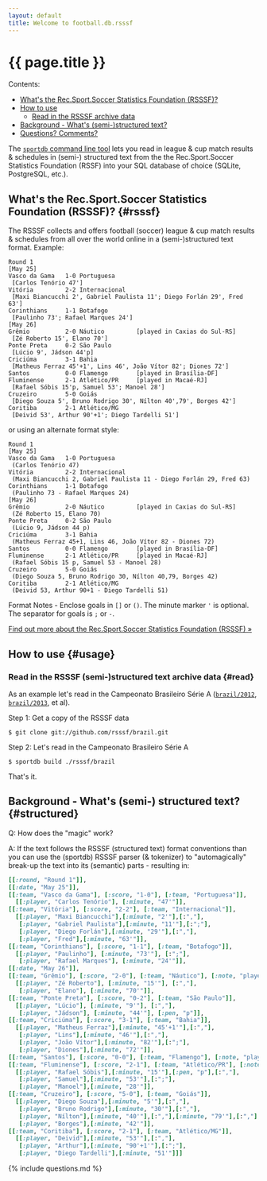 ```yaml
---
layout: default
title: Welcome to football.db.rsssf
---
```


# {{ page.title }}

<div class="toc" markdown="1">
Contents:

* [What's the Rec.Sport.Soccer Statistics Foundation (RSSSF)?](#rsssf)
* [How to use](#usage)
    * [Read in the RSSSF archive data](#read)
* [Background - What's (semi-)structured text?](#structured) 
* [Questions? Comments?](#questions)
</div>


The [`sportdb` command line tool](https://github.com/sportdb) lets you
read in  league & cup match results & schedules in (semi-) structured text
from the the Rec.Sport.Soccer Statistics Foundation (RSSF)
into your SQL database of choice (SQLite, PostgreSQL, etc.).



## What's the Rec.Sport.Soccer Statistics Foundation (RSSSF)?    {#rsssf}

The RSSSF collects and offers football (soccer) league & cup match results & schedules
from all over the world online in a (semi-)structured text format. Example:

```
Round 1
[May 25]
Vasco da Gama   1-0 Portuguesa
 [Carlos Tenório 47']
Vitória         2-2 Internacional
 [Maxi Biancucchi 2', Gabriel Paulista 11'; Diego Forlán 29', Fred 63']
Corinthians     1-1 Botafogo
 [Paulinho 73'; Rafael Marques 24']
[May 26]
Grêmio          2-0 Náutico         [played in Caxias do Sul-RS]
 [Zé Roberto 15', Elano 70']
Ponte Preta     0-2 São Paulo
 [Lúcio 9', Jádson 44'p]
Criciúma        3-1 Bahia
 [Matheus Ferraz 45'+1', Lins 46', João Vítor 82'; Diones 72']
Santos          0-0 Flamengo        [played in Brasília-DF]
Fluminense      2-1 Atlético/PR     [played in Macaé-RJ]
 [Rafael Sóbis 15'p, Samuel 53'; Manoel 28']
Cruzeiro        5-0 Goiás
 [Diego Souza 5', Bruno Rodrigo 30', Nílton 40',79', Borges 42']
Coritiba        2-1 Atlético/MG
 [Deivid 53', Arthur 90'+1'; Diego Tardelli 51']
```

or using an alternate format style:

```
Round 1
[May 25]
Vasco da Gama   1-0 Portuguesa
 (Carlos Tenório 47)
Vitória         2-2 Internacional
 (Maxi Biancucchi 2, Gabriel Paulista 11 - Diego Forlán 29, Fred 63)
Corinthians     1-1 Botafogo
 (Paulinho 73 - Rafael Marques 24)
[May 26]
Grêmio          2-0 Náutico         [played in Caxias do Sul-RS]
 (Zé Roberto 15, Elano 70)
Ponte Preta     0-2 São Paulo
 (Lúcio 9, Jádson 44 p)
Criciúma        3-1 Bahia
 (Matheus Ferraz 45+1, Lins 46, João Vítor 82 - Diones 72)
Santos          0-0 Flamengo        [played in Brasília-DF]
Fluminense      2-1 Atlético/PR     [played in Macaé-RJ]
 (Rafael Sóbis 15 p, Samuel 53 - Manoel 28)
Cruzeiro        5-0 Goiás
 (Diego Souza 5, Bruno Rodrigo 30, Nílton 40,79, Borges 42)
Coritiba        2-1 Atlético/MG
 (Deivid 53, Arthur 90+1 - Diego Tardelli 51)
```

Format Notes -  Enclose goals in `[]` or `()`.  The minute marker `'` is optional.  The separator for goals is `;` or `-`.


[Find out more about the Rec.Sport.Soccer Statistics Foundation (RSSSF) »](http://www.rsssf.com)




## How to use  {#usage}

### Read in the RSSSF (semi-)structured text archive data   {#read}

As an example let's read in the Campeonato Brasileiro Série A
([`brazil/2012`](https://github.com/rsssf/brazil/blob/master/2012),
[`brazil/2013`](https://github.com/rsssf/brazil/blob/master/2013), et al).


Step 1: Get a copy of the RSSSF data

    $ git clone git://github.com/rsssf/brazil.git

Step 2: Let's read in the Campeonato Brasileiro Série A

    $ sportdb build ./rsssf/brazil


That's it.

<!--
Note: Before loading RSSSF archive data you will need to add a configuration file
listing all football clubs / teams included in the league.
See the Campeonato Brasileiro Série A
([`brazil/2012/seriea.yml`](https://github.com/rsssf/brazil/blob/master/2012/seriea.yml),
[`brazil/2013/seriea.yml`](https://github.com/rsssf/brazil/blob/master/2013/seriea.yml))
as an example.
-->



## Background - What's (semi-) structured text?    {#structured}

Q: How does the "magic" work? 

A: If the text follows the RSSSF (structured text) format conventions than you can use
the (sportdb) RSSSF parser (& tokenizer) to "automagically" break-up the text into its (semantic) parts - resulting in:

``` ruby
[[:round, "Round 1"]],
[[:date, "May 25"]],
[[:team, "Vasco da Gama"], [:score, "1-0"], [:team, "Portuguesa"]],
  [[:player, "Carlos Tenório"], [:minute, "47'"]],
[[:team, "Vitória"], [:score, "2-2"], [:team, "Internacional"]],
  [[:player, "Maxi Biancucchi"],[:minute, "2'"],[:","],
   [:player, "Gabriel Paulista"],[:minute, "11'"],[:";"],
   [:player, "Diego Forlán"],[:minute, "29'"],[:","],
   [:player, "Fred"],[:minute, "63'"]],
[[:team, "Corinthians"], [:score, "1-1"], [:team, "Botafogo"]],
  [[:player, "Paulinho"], [:minute, "73'"], [:";"], 
   [:player, "Rafael Marques"], [:minute, "24'"]],
[[:date, "May 26"]],
[[:team, "Grêmio"], [:score, "2-0"], [:team, "Náutico"], [:note, "played in Caxias do Sul-RS"]],
  [[:player, "Zé Roberto"], [:minute, "15'"], [:","], 
   [:player, "Elano"], [:minute, "70'"]],
[[:team, "Ponte Preta"], [:score, "0-2"], [:team, "São Paulo"]],
  [[:player, "Lúcio"], [:minute, "9'"], [:","], 
   [:player, "Jádson"], [:minute, "44'"], [:pen, "p"]],
[[:team, "Criciúma"], [:score, "3-1"], [:team, "Bahia"]],
  [[:player, "Matheus Ferraz"],[:minute, "45'+1'"],[:","],
   [:player, "Lins"],[:minute, "46'"],[:","],
   [:player, "João Vítor"],[:minute, "82'"],[:";"],
   [:player, "Diones"],[:minute, "72'"]],
[[:team, "Santos"], [:score, "0-0"], [:team, "Flamengo"], [:note, "played in Brasília-DF"]],
[[:team, "Fluminense"], [:score, "2-1"], [:team, "Atlético/PR"], [:note, "played in Macaé-RJ"]],
  [[:player, "Rafael Sóbis"],[:minute, "15'"],[:pen, "p"],[:","],
   [:player, "Samuel"],[:minute, "53'"],[:";"],
   [:player, "Manoel"],[:minute, "28'"]],
[[:team, "Cruzeiro"], [:score, "5-0"], [:team, "Goiás"]],
  [[:player, "Diego Souza"],[:minute, "5'"],[:","],
   [:player, "Bruno Rodrigo"],[:minute, "30'"],[:","],
   [:player, "Nílton"],[:minute, "40'"],[:","],[:minute, "79'"],[:","],
   [:player, "Borges"],[:minute, "42'"]],
[[:team, "Coritiba"], [:score, "2-1"], [:team, "Atlético/MG"]],
  [[:player, "Deivid"],[:minute, "53'"],[:","],
   [:player, "Arthur"],[:minute, "90'+1'"],[:";"],
   [:player, "Diego Tardelli"],[:minute, "51'"]]] 
```



{% include questions.md %}
